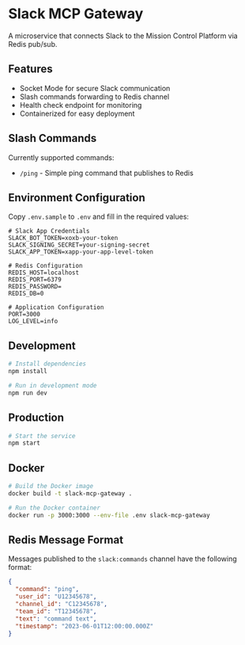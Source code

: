 # Slack MCP Gateway

A microservice that connects Slack to the Mission Control Platform via Redis pub/sub.

## Features

- Socket Mode for secure Slack communication
- Slash commands forwarding to Redis channel
- Health check endpoint for monitoring
- Containerized for easy deployment

## Slash Commands

Currently supported commands:

- `/ping` - Simple ping command that publishes to Redis

## Environment Configuration

Copy `.env.sample` to `.env` and fill in the required values:

```
# Slack App Credentials
SLACK_BOT_TOKEN=xoxb-your-token
SLACK_SIGNING_SECRET=your-signing-secret
SLACK_APP_TOKEN=xapp-your-app-level-token

# Redis Configuration
REDIS_HOST=localhost
REDIS_PORT=6379
REDIS_PASSWORD=
REDIS_DB=0

# Application Configuration
PORT=3000
LOG_LEVEL=info
```

## Development

```bash
# Install dependencies
npm install

# Run in development mode
npm run dev
```

## Production

```bash
# Start the service
npm start
```

## Docker

```bash
# Build the Docker image
docker build -t slack-mcp-gateway .

# Run the Docker container
docker run -p 3000:3000 --env-file .env slack-mcp-gateway
```

## Redis Message Format

Messages published to the `slack:commands` channel have the following format:

```json
{
  "command": "ping",
  "user_id": "U12345678",
  "channel_id": "C12345678",
  "team_id": "T12345678",
  "text": "command text",
  "timestamp": "2023-06-01T12:00:00.000Z"
}
```
